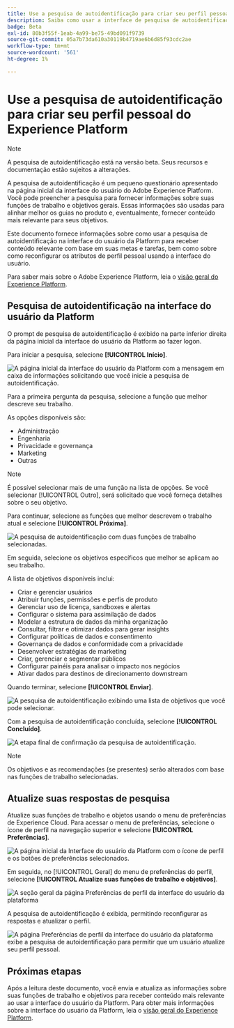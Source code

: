 ```yaml
---
title: Use a pesquisa de autoidentificação para criar seu perfil pessoal de Experience Platform
description: Saiba como usar a interface de pesquisa de autoidentificação para receber conteúdo relevante com base em suas funções de trabalho e objetivos relacionados.
badge: Beta
exl-id: 80b3f55f-1eab-4a99-be75-49bd091f9739
source-git-commit: 05a7b73da610a30119b4719ae6b6d85f93cdc2ae
workflow-type: tm+mt
source-wordcount: '561'
ht-degree: 1%

---
```


# Use a pesquisa de autoidentificação para criar seu perfil pessoal do Experience Platform

>[!NOTE]
>
>A pesquisa de autoidentificação está na versão beta. Seus recursos e documentação estão sujeitos a alterações.

A pesquisa de autoidentificação é um pequeno questionário apresentado na página inicial da interface do usuário do Adobe Experience Platform. Você pode preencher a pesquisa para fornecer informações sobre suas funções de trabalho e objetivos gerais. Essas informações são usadas para alinhar melhor os guias no produto e, eventualmente, fornecer conteúdo mais relevante para seus objetivos.

Este documento fornece informações sobre como usar a pesquisa de autoidentificação na interface do usuário da Platform para receber conteúdo relevante com base em suas metas e tarefas, bem como sobre como reconfigurar os atributos de perfil pessoal usando a interface do usuário.

Para saber mais sobre o Adobe Experience Platform, leia o [visão geral do Experience Platform](home.md).

## Pesquisa de autoidentificação na interface do usuário da Platform

O prompt de pesquisa de autoidentificação é exibido na parte inferior direita da página inicial da interface do usuário da Platform ao fazer logon.

Para iniciar a pesquisa, selecione **[!UICONTROL Início]**.

![A página inicial da interface do usuário da Platform com a mensagem em caixa de informações solicitando que você inicie a pesquisa de autoidentificação.](./images/survey/survey-prompt.png)

Para a primeira pergunta da pesquisa, selecione a função que melhor descreve seu trabalho.

As opções disponíveis são:

* Administração
* Engenharia
* Privacidade e governança
* Marketing
* Outras

>[!NOTE]
>
>É possível selecionar mais de uma função na lista de opções. Se você selecionar [!UICONTROL Outro], será solicitado que você forneça detalhes sobre o seu objetivo.

Para continuar, selecione as funções que melhor descrevem o trabalho atual e selecione **[!UICONTROL Próxima]**.

![A pesquisa de autoidentificação com duas funções de trabalho selecionadas.](./images/survey/select-functions.png)

Em seguida, selecione os objetivos específicos que melhor se aplicam ao seu trabalho.

A lista de objetivos disponíveis inclui:

* Criar e gerenciar usuários
* Atribuir funções, permissões e perfis de produto
* Gerenciar uso de licença, sandboxes e alertas
* Configurar o sistema para assimilação de dados
* Modelar a estrutura de dados da minha organização
* Consultar, filtrar e otimizar dados para gerar insights
* Configurar políticas de dados e consentimento
* Governança de dados e conformidade com a privacidade
* Desenvolver estratégias de marketing
* Criar, gerenciar e segmentar públicos
* Configurar painéis para analisar o impacto nos negócios
* Ativar dados para destinos de direcionamento downstream

Quando terminar, selecione **[!UICONTROL Enviar]**.

![A pesquisa de autoidentificação exibindo uma lista de objetivos que você pode selecionar.](./images/survey/select-objectives.png)

Com a pesquisa de autoidentificação concluída, selecione **[!UICONTROL Concluído]**.

![A etapa final de confirmação da pesquisa de autoidentificação.](./images/survey/survey-complete.png)

>[!NOTE]
>
>Os objetivos e as recomendações (se presentes) serão alterados com base nas funções de trabalho selecionadas.

## Atualize suas respostas de pesquisa

Atualize suas funções de trabalho e objetos usando o menu de preferências de Experience Cloud. Para acessar o menu de preferências, selecione o ícone de perfil na navegação superior e selecione **[!UICONTROL Preferências]**.

![A página inicial da Interface do usuário da Platform com o ícone de perfil e os botões de preferências selecionados.](./images/survey/preferences.png)

Em seguida, no [!UICONTROL Geral] do menu de preferências do perfil, selecione **[!UICONTROL Atualize suas funções de trabalho e objetivos]**.

![A seção geral da página Preferências de perfil da interface do usuário da plataforma](./images/survey/update.png)

A pesquisa de autoidentificação é exibida, permitindo reconfigurar as respostas e atualizar o perfil.

![A página Preferências de perfil da interface do usuário da plataforma exibe a pesquisa de autoidentificação para permitir que um usuário atualize seu perfil pessoal.](./images/survey/new-survey.png)

## Próximas etapas

Após a leitura deste documento, você envia e atualiza as informações sobre suas funções de trabalho e objetivos para receber conteúdo mais relevante ao usar a interface do usuário da Platform. Para obter mais informações sobre a interface do usuário da Platform, leia o [visão geral do Experience Platform](home.md).
